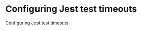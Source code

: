 # Configuring Jest test timeouts

&#x20;[Configuring Jest test timeouts](configuring-jest-test-timeouts.md)
